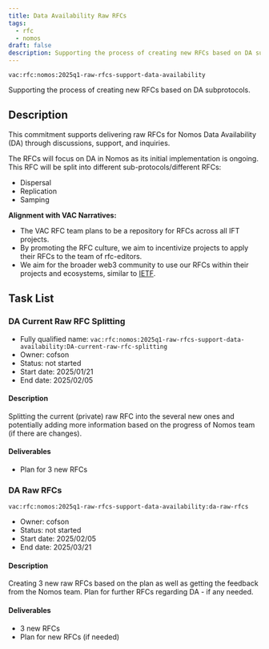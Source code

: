 ```yaml
---
title: Data Availability Raw RFCs
tags:
  - rfc
  - nomos
draft: false
description: Supporting the process of creating new RFCs based on DA subprotocols.
---
```


`vac:rfc:nomos:2025q1-raw-rfcs-support-data-availability`

Supporting the process of creating new RFCs based on DA subprotocols.

## Description

This commitment supports delivering raw RFCs for Nomos Data Availability (DA) 
through discussions, support, and inquiries. 

The RFCs will focus on DA in Nomos as its initial implementation is ongoing. 
This RFC will be split into different sub-protocols/different RFCs:

- Dispersal 
- Replication
- Samping

**Alignment with VAC Narratives:**

- The VAC RFC team plans to be a repository for RFCs across all IFT projects.
- By promoting the RFC culture, we aim to incentivize projects to apply their 
  RFCs to the team of rfc-editors.
- We aim for the broader web3 community to use our RFCs within their projects 
  and ecosystems, similar to [IETF](https://www.ietf.org/).

## Task List

### DA Current Raw RFC Splitting

- Fully qualified name: 
  `vac:rfc:nomos:2025q1-raw-rfcs-support-data-availability:DA-current-raw-rfc-splitting`
- Owner: cofson
- Status: not started
- Start date: 2025/01/21
- End date: 2025/02/05

#### Description

Splitting the current (private) raw RFC into the several new ones and potentially adding more information based on the progress of Nomos team (if there are changes).

#### Deliverables

- Plan for 3 new RFCs

### DA Raw RFCs

`vac:rfc:nomos:2025q1-raw-rfcs-support-data-availability:da-raw-rfcs`

- Owner: cofson
- Status: not started
- Start date: 2025/02/05
- End date: 2025/03/21

#### Description

Creating 3 new raw RFCs based on the plan as well as getting the feedback from the Nomos team. Plan for further RFCs regarding DA - if any needed.

#### Deliverables

- 3 new RFCs
- Plan for new RFCs (if needed)